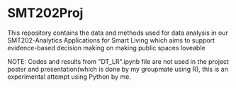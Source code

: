 # SMT202Proj
This repository contains the data and methods used for data analysis in our SMT202-Analytics Applications for Smart Living which aims to support evidence-based decision making on making public spaces loveable

NOTE: Codes and results from  "DT_LR".ipynb file are not used in the project poster and presentation(which is done by my groupmate using R), this is an experimental attempt using Python by me.
